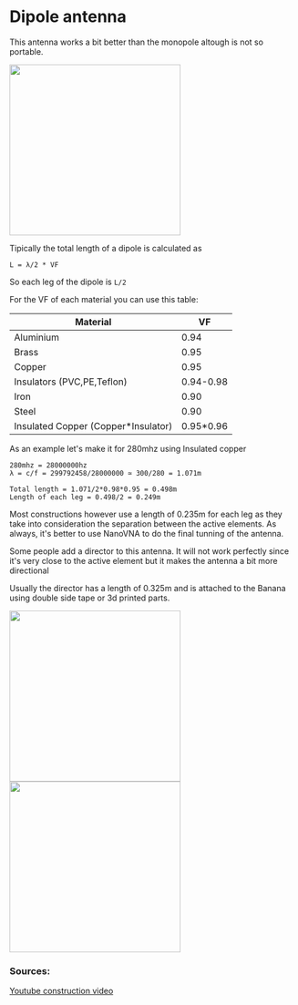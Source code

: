 # Dipole antenna

This antenna works a bit better than the monopole altough is not so portable.

<img height="300" src="/../_img/antennas/dipole_ex.jpg" />

Tipically the total length of a dipole is calculated as

`L = λ/2 * VF`

So each leg of the dipole is `L/2`

For the VF of each material you can use this table:

| Material								| VF          |
| ------------------------------------- | ----------- |
| Aluminium								| 0.94        |
| Brass									| 0.95        |
| Copper								| 0.95        |
| Insulators (PVC,PE,Teflon)			| 0.94-0.98   |
| Iron									| 0.90        |
| Steel									| 0.90        |
| Insulated Copper (Copper*Insulator)	| 0.95*0.96   |

As an example let's make it for 280mhz using Insulated copper

```
280mhz = 28000000hz
λ = c/f = 299792458/28000000 ≃ 300/280 = 1.071m

Total length = 1.071/2*0.98*0.95 = 0.498m
Length of each leg = 0.498/2 = 0.249m
```

Most constructions however use a length of 0.235m for each leg as they take into consideration the separation between the active elements.
As always, it's better to use NanoVNA to do the final tunning of the antenna.

Some people add a director to this antenna. It will not work perfectly since it's very close to the active element but it makes the antenna a bit more directional

Usually the director has a length of 0.325m and is attached to the Banana using double side tape or 3d printed parts.

<img height="300" src="/../_img/antennas/dipole_instr.jpg" />

<img height="300" src="/../_img/antennas/dipole_dir_ex.png" />

### Sources:

[Youtube construction video](https://youtu.be/Q9kyX0oMdtQ?si=bD8NNUBlY7qiXXqT)

